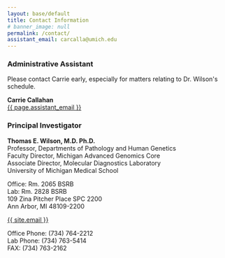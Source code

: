 ```yaml
---
layout: base/default
title: Contact Information
# banner_image: null
permalink: /contact/
assistant_email: carcalla@umich.edu
---
```


### Administrative Assistant

Please contact Carrie early, especially for matters relating to Dr. Wilson's schedule.

**Carrie Callahan**  
<a href="mailto:{{ page.assistant_email }}">{{ page.assistant_email }}</a>

### Principal Investigator

**Thomas E. Wilson, M.D. Ph.D.**  
Professor, Departments of Pathology and Human Genetics  
Faculty Director, Michigan Advanced Genomics Core  
Associate Director, Molecular Diagnostics Laboratory  
University of Michigan Medical School  

Office: Rm. 2065 BSRB  
Lab: Rm. 2828 BSRB  
109 Zina Pitcher Place SPC 2200  
Ann Arbor, MI 48109-2200  

<a href="mailto:{{ site.email }}">{{ site.email }}</a>

Office Phone:  (734) 764-2212  
Lab Phone:  (734) 763-5414  
FAX:  (734) 763-2162  
